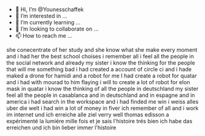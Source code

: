 - 👋 Hi, I’m @Younesschaffek
- 👀 I’m interested in ...
- 🌱 I’m currently learning ...
- 💞️ I’m looking to collaborate on ...
- 📫 How to reach me ...

<!---
Younesschaffek/Younesschaffek is a ✨ special ✨ repository because its `README.md` (this file) appears on your GitHub profile.
You can click the Preview link to take a look at your changes.
--->
she conecentrate of her study and she know what she make every moment and i had her the best school choises i remember all
i feel all the people in the social network and already my sister
i know the thinking for the people that will me something bad
i had created a account of circle ci and i hade maked a drone for hamidi and a robot for me
I had create a robot for quatar and i had with mourad to him flaying
i will to create a lot of robot for elon mask in quatar
i know the thinking of all the people in deutschland
my sister feel all the people in casablanca and in deutschland and in espagne and in america
i had search in the workspace and i had finded me win
i weiss alles uber die welt
i had win a lot of money in fiver
ich remember of all and i work im internet und ich erreiche alle ziel verry well
thomas edisson a expérimenté la lumiére mille fois et je sais l'histoire trés bien 
ich habe das erreichen und ich bin lieber immer l'histoire

